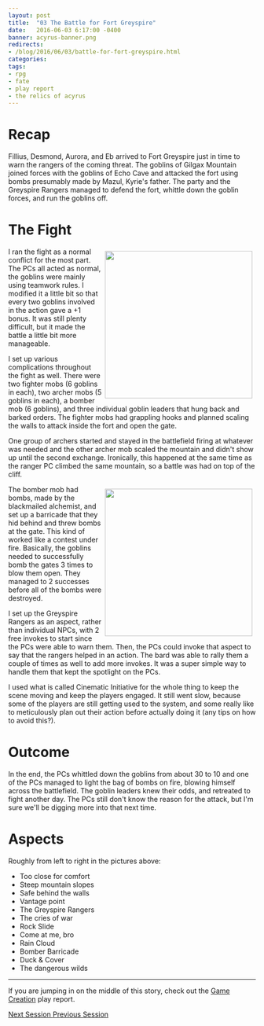 ```yaml
---
layout: post
title:  "03 The Battle for Fort Greyspire"
date:   2016-06-03 6:17:00 -0400 
banner: acyrus-banner.png
redirects: 
- /blog/2016/06/03/battle-for-fort-greyspire.html
categories: 
tags: 
- rpg
- fate
- play report
- the relics of acyrus
---
```

# Recap

Fillius, Desmond, Aurora, and Eb arrived to Fort Greyspire just in time to warn the rangers of the coming threat. The goblins of Gilgax Mountain joined forces with the goblins of Echo Cave and attacked the fort using bombs presumably made by Mazul, Kyrie's father. The party and the Greyspire Rangers managed to defend the fort, whittle down the goblin forces, and run the goblins off. <!--more-->

# The Fight

[<img src="{{site.url}}/images/fort-greyspire.jpg" style="Float:right;width:300px;padding:7px;" />]({{site.url}}/images/fort-greyspire.jpg)
I ran the fight as a normal conflict for the most part. The PCs all acted as normal, the goblins were mainly using teamwork rules. I modified it a little bit so that every two goblins involved in the action gave a +1 bonus. It was still plenty difficult, but it made the battle a little bit more manageable.

I set up various complications throughout the fight as well. There were two fighter mobs (6 goblins in each), two archer mobs (5 goblins in each), a bomber mob (6 goblins), and three individual goblin leaders that hung back and barked orders. The fighter mobs had grappling hooks and planned scaling the walls to attack inside the fort and open the gate.

One group of archers started and stayed in the battlefield firing at whatever was needed and the other archer mob scaled the mountain and didn't show up until the second exchange. Ironically, this happened at the same time as the ranger PC climbed the same mountain, so a battle was had on top of the cliff.

[<img src="{{site.url}}/images/fort-greyspire-labeled.png" style="Float:right;width:300px;padding:7px;" />]({{site.url}}/images/fort-greyspire-labeled.png)
The bomber mob had bombs, made by the blackmailed alchemist, and set up a barricade that they hid behind and threw bombs at the gate. This kind of worked like a contest under fire. Basically, the goblins needed to successfully bomb the gates 3 times to blow them open. They managed to 2 successes before all of the bombs were destroyed.

I set up the Greyspire Rangers as an aspect, rather than individual NPCs, with 2 free invokes to start since the PCs were able to warn them. Then, the PCs could invoke that aspect to say that the rangers helped in an action. The bard was able to rally them a couple of times as well to add more invokes. It was a super simple way to handle them that kept the spotlight on the PCs.

I used what is called Cinematic Initiative for the whole thing to keep the scene moving and keep the players engaged. It still went slow, because some of the players are still getting used to the system, and some really like to meticulously plan out their action before actually doing it (any tips on how to avoid this?).

# Outcome

In the end, the PCs whittled down the goblins from about 30 to 10 and one of the PCs managed to light the bag of bombs on fire, blowing himself across the battlefield. The goblin leaders knew their odds, and retreated to fight another day. The PCs still don't know the reason for the attack, but I'm sure we'll be digging more into that next time.

# Aspects

Roughly from left to right in the pictures above:

* Too close for comfort
* Steep mountain slopes
* Safe behind the walls
* Vantage point
* The Greyspire Rangers
* The cries of war
* Rock Slide
* Come at me, bro
* Rain Cloud
* Bomber Barricade
* Duck & Cover
* The dangerous wilds

---

If you are jumping in on the middle of this story, check out the 
<a href="{{site.url}}/2016/05/27/setup.html">Game Creation</a> play report.<br />

<a href="{{site.url}}/2016/06/04/aftermath.html" class="right btn btn-default">
  Next Session <i class="fa fa-caret-right"></i></a>
<a href="{{site.url}}/2016/06/01/pathfinding.html" class="btn btn-default">
  <i class="fa fa-caret-left"></i> Previous Session</a>
<br />


